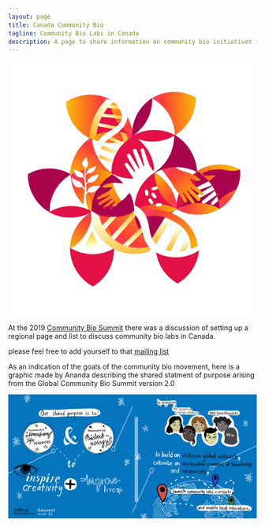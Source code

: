 ```yaml
---
layout: page
title: Canada Community Bio
tagline: Community Bio Labs in Canada
description: A page to share information on community bio initiatives in Canada
---
```


![alt text](Biosummit.png "Global Community Biology Summit")

At the 2019 [Community Bio Summit](https://www.biosummit.org/) there was a discussion of setting up a regional page and list to discuss community bio labs in Canada.

please feel free to add yourself to that [mailing list](https://lists.uvic.ca/mailman/listinfo/communitybio)

As an indication of the goals of the community bio movement, here is a graphic made by Ananda describing the shared statment of purpose arising from the Global Community Bio Summit version 2.0

![alt text](statementofpurpose.jpg "Statement of Purpose")
